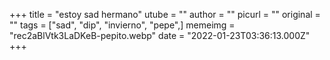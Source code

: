 +++
title = "estoy sad hermano"
utube = ""
author = ""
picurl = ""
original = ""
tags = ["sad", "dip", "invierno", "pepe",]
memeimg = "rec2aBlVtk3LaDKeB-pepito.webp"
date = "2022-01-23T03:36:13.000Z"
+++